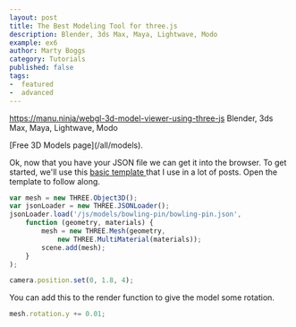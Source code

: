 ```yaml
---
layout: post
title: The Best Modeling Tool for three.js
description: Blender, 3ds Max, Maya, Lightwave, Modo
example: ex6
author: Marty Boggs
category: Tutorials
published: false
tags:
-  featured
-  advanced
---
```


https://manu.ninja/webgl-3d-model-viewer-using-three-js
Blender, 3ds Max, Maya, Lightwave, Modo

<!--more--> [Free 3D Models page](/all/models).

Ok, now that you have your JSON file we can get it into the browser. To get started, we'll use this <a href="/threejs-world-blank-template.html" download="threejs-world-{{page.example}}.html">basic template <i class="fa fa-download"></i></a> that I use in a lot of posts. Open the template to follow along.

```javascript
var mesh = new THREE.Object3D();
var jsonLoader = new THREE.JSONLoader();
jsonLoader.load('/js/models/bowling-pin/bowling-pin.json',
	function (geometry, materials) {
		mesh = new THREE.Mesh(geometry,
			new THREE.MultiMaterial(materials));
		scene.add(mesh);
	}
);

camera.position.set(0, 1.8, 4);
```

You can add this to the render function to give the model some rotation.

```javascript
mesh.rotation.y += 0.01;
```
